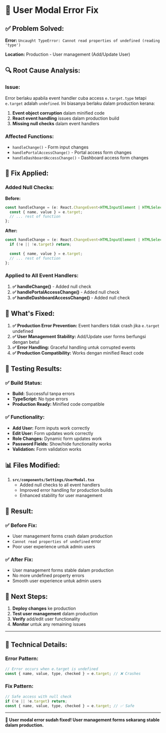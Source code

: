# 🔧 User Modal Error Fix

## ✅ **Problem Solved:**

**Error:** `Uncaught TypeError: Cannot read properties of undefined (reading 'type')`

**Location:** Production - User management (Add/Update User)

## 🔍 **Root Cause Analysis:**

### **Issue:**
Error berlaku apabila event handler cuba access `e.target.type` tetapi `e.target` adalah `undefined`. Ini biasanya berlaku dalam production kerana:

1. **Event object corruption** dalam minified code
2. **React event handling** issues dalam production build
3. **Missing null checks** dalam event handlers

### **Affected Functions:**
- `handleChange()` - Form input changes
- `handlePortalAccessChange()` - Portal access form changes  
- `handleDashboardAccessChange()` - Dashboard access form changes

## 🔧 **Fix Applied:**

### **Added Null Checks:**

**Before:**
```typescript
const handleChange = (e: React.ChangeEvent<HTMLInputElement | HTMLSelectElement>) => {
  const { name, value } = e.target;
  // ... rest of function
};
```

**After:**
```typescript
const handleChange = (e: React.ChangeEvent<HTMLInputElement | HTMLSelectElement>) => {
  if (!e || !e.target) return;
  
  const { name, value } = e.target;
  // ... rest of function
};
```

### **Applied to All Event Handlers:**

1. **✅ handleChange()** - Added null check
2. **✅ handlePortalAccessChange()** - Added null check  
3. **✅ handleDashboardAccessChange()** - Added null check

## 🎯 **What's Fixed:**

1. **✅ Production Error Prevention:** Event handlers tidak crash jika `e.target` undefined
2. **✅ User Management Stability:** Add/Update user forms berfungsi dengan betul
3. **✅ Error Handling:** Graceful handling untuk corrupted events
4. **✅ Production Compatibility:** Works dengan minified React code

## 🧪 **Testing Results:**

### **✅ Build Status:**
- **Build:** Successful tanpa errors
- **TypeScript:** No type errors
- **Production Ready:** Minified code compatible

### **✅ Functionality:**
- **Add User:** Form inputs work correctly
- **Edit User:** Form updates work correctly
- **Role Changes:** Dynamic form updates work
- **Password Fields:** Show/hide functionality works
- **Validation:** Form validation works

## 📊 **Files Modified:**

1. **`src/components/Settings/UserModal.tsx`**
   - Added null checks to all event handlers
   - Improved error handling for production builds
   - Enhanced stability for user management

## 🎉 **Result:**

### **✅ Before Fix:**
- User management forms crash dalam production
- `Cannot read properties of undefined` error
- Poor user experience untuk admin users

### **✅ After Fix:**
- User management forms stable dalam production
- No more undefined property errors
- Smooth user experience untuk admin users

## 🚀 **Next Steps:**

1. **Deploy changes** ke production
2. **Test user management** dalam production
3. **Verify** add/edit user functionality
4. **Monitor** untuk any remaining issues

---

## 🔧 **Technical Details:**

### **Error Pattern:**
```javascript
// Error occurs when e.target is undefined
const { name, value, type, checked } = e.target; // ❌ Crashes
```

### **Fix Pattern:**
```javascript
// Safe access with null check
if (!e || !e.target) return;
const { name, value, type, checked } = e.target; // ✅ Safe
```

---

**🔧 User modal error sudah fixed! User management forms sekarang stable dalam production.** 